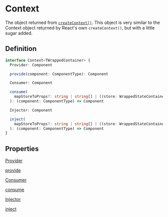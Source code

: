 # Context

The object returned from [`createContext()`](/api/createContext.md). This object is very similar to the Context object returned by React's own `createContext()`, but with a little sugar added.

## Definition

```typescript
interface Context<TWrappedContainer> {
  Provider: Component

  provide(component: ComponentType): Component

  Consumer: Component

  consume(
    mapStoreToProps?: string | string[] | ((store: WrappedStateContainer) => Object)
  ): (component: ComponentType) => Component

  Injector: Component

  inject(
    mapStoreToProps?: string | string[] | ((store: WrappedStateContainer) => Object)
  ): (component: ComponentType) => Component
}
```



## Properties

[Provider](/types/context/Provider.md)

[provide](/types/context/provide.md)

[Consumer](/types/context/Consumer.md)

[consume](/types/context/consume.md)

[Injector](/types/context/Injector.md)

[inject](/types/context/inject.md)